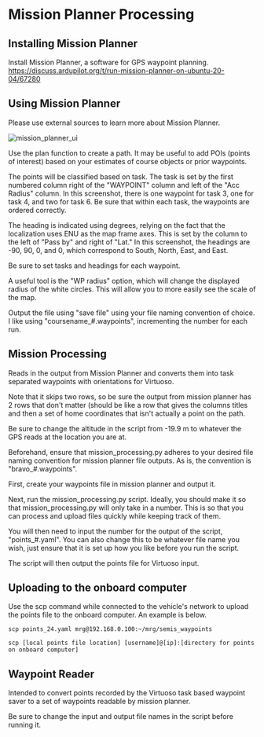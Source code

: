 # Mission Planner Processing

## Installing Mission Planner

Install Mission Planner, a software for GPS waypoint planning.
https://discuss.ardupilot.org/t/run-mission-planner-on-ubuntu-20-04/67280

## Using Mission Planner

Please use external sources to learn more about Mission Planner.

![mission_planner_ui](https://user-images.githubusercontent.com/33461797/230733202-eb2343ba-634e-4a3d-9839-25d232fb33ff.png)

Use the plan function to create a path. It may be useful to add POIs (points of interest) based on your estimates of course objects or prior waypoints. 

The points will be classified based on task. The task is set by the first numbered column right of the "WAYPOINT" column and left of the "Acc Radius" column. In this screenshot, there is one waypoint for task 3, one for task 4, and two for task 6. Be sure that within each task, the waypoints are ordered correctly.

The heading is indicated using degrees, relying on the fact that the localization uses ENU as the map frame axes. This is set by the column to the left of "Pass by" and right of "Lat." In this screenshot, the headings are -90, 90, 0, and 0, which correspond to South, North, East, and East.

Be sure to set tasks and headings for each waypoint.

A useful tool is the "WP radius" option, which will change the displayed radius of the white circles. This will allow you to more easily see the scale of the map.

Output the file using "save file" using your file naming convention of choice. I like using "coursename_#.waypoints", incrementing the number for each run.

## Mission Processing
Reads in the output from Mission Planner and converts them into task separated waypoints with orientations for Virtuoso. 

Note that it skips two rows, so be sure the output from mission planner has 2 rows that don't matter (should be like a row that gives the columns titles and then a set of home coordinates that isn't actually a point on the path.

Be sure to change the altitude in the script from -19.9 m to whatever the GPS reads at the location you are at.

Beforehand, ensure that mission_processing.py adheres to your desired file naming convention for mission planner file outputs. As is, the convention is "bravo_#.waypoints".

First, create your waypoints file in mission planner and output it. 

Next, run the mission_processing.py script. Ideally, you should make it so that mission_processing.py will only take in a number. This is so that you can process and upload files quickly while keeping track of them.

You will then need to input the number for the output of the script, "points_#.yaml". You can also change this to be whatever file name you wish, just ensure that it is set up how you like before you run the script.

The script will then output the points file for Virtuoso input.

## Uploading to the onboard computer
Use the scp command while connected to the vehicle's network to upload the points file to the onboard computer. An example is below. 

`scp points_24.yaml mrg@192.168.0.100:~/mrg/semis_waypoints`

`scp [local points file location] [username]@[ip]:[directory for points on onboard computer]`


## Waypoint Reader
Intended to convert points recorded by the Virtuoso task based waypoint saver to a set of waypoints readable by mission planner.

Be sure to change the input and output file names in the script before running it.
